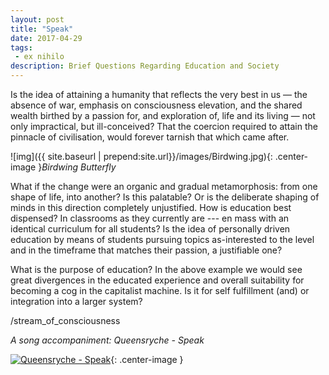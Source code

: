 ```yaml
---
layout: post
title: "Speak"
date: 2017-04-29
tags:
 - ex nihilo
description: Brief Questions Regarding Education and Society 
---
```

Is the idea of attaining a humanity that reflects the very best in us — the absence of war, emphasis on consciousness elevation, and the shared wealth birthed by a passion for, and exploration of, life and its living — not only impractical, but ill-conceived? That the coercion required to attain the pinnacle of civilisation, would forever tarnish that which came after.

![img]({{ site.baseurl | prepend:site.url}}/images/Birdwing.jpg){: .center-image }*Birdwing Butterfly*

What if the change were an organic and gradual metamorphosis: from one shape of life, into another? Is this palatable? Or is the deliberate shaping of minds in this direction completely unjustified. How is education best dispensed? In classrooms as they currently are --- en mass with an identical curriculum for all students? Is the idea of personally driven education by means of students pursuing topics as-interested to the level and in the timeframe that matches their passion, a justifiable one?

What is the purpose of education? In the above example we would see great divergences in the educated experience and overall suitability for becoming a cog in the capitalist machine. Is it for self fulfillment (and) or integration into a larger system?

/stream_of_consciousness

*A song accompaniment: Queensryche - Speak*

[![Queensryche - Speak](https://upload.wikimedia.org/wikipedia/en/f/f7/Queensryche_-_Operation_Mindcrime_cover.jpg)](https://www.youtube.com/watch?v=c6L5Jo09l7U){: .center-image }
